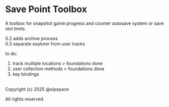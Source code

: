 # Save Point Toolbox


A toolbox for snapshot game progress and counter autosave system or save slot limits.


0.2 adds archive process<br>
0.3 separate explorer from user tracks<br>

to do:
1. track multiple locations > foundations done
2. user collection methods > foundations done
3. key bindings

<br>
Copyright (c) 2025 @xipspace

All rights reserved.
